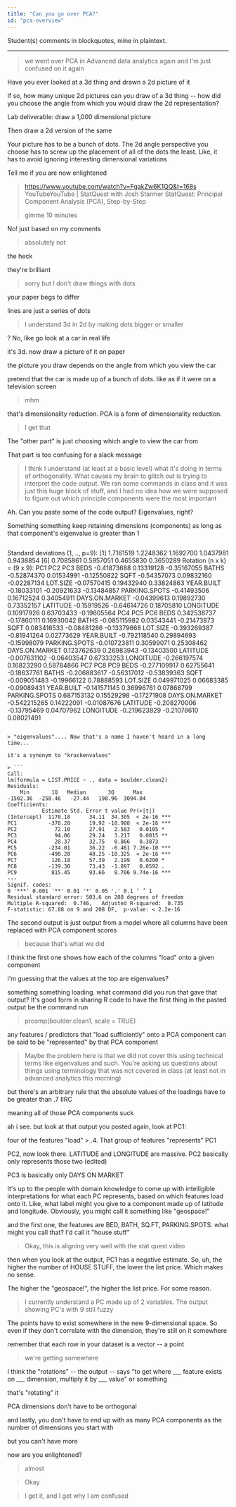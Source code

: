 ```yaml
---
title: "Can you go over PCA?"
id: "pca-overview"
---
```


Student(s) comments in blockquotes, mine in plaintext.

---

> we went over PCA in Advanced data analytics again and I'm just confused on it again

Have you ever looked at a 3d thing and drawn a 2d picture of it

If so, how many unique 2d pictures can you draw of a 3d thing -- how did you choose the angle from which you would draw the 2d representation?

Lab deliverable: draw a 1,000 dimensional picture

Then draw a 2d version of the same

Your picture has to be a bunch of dots. The 2d angle perspective you choose has to screw up the placement of all of the dots the least. Like, it has to avoid ignoring interesting dimensional variations

Tell me if you are now enlightened

> https://www.youtube.com/watch?v=FgakZw6K1QQ&t=168s
> YouTubeYouTube | StatQuest with Josh Starmer
> StatQuest: Principal Component Analysis (PCA), Step-by-Step
>
> gimme 10 minutes

No! just based on my comments

> absolutely not

the heck

they're brilliant

> sorry but I don't draw things with dots

your paper begs to differ

lines are just a series of dots

> I understand 3d in 2d by making dots bigger or smaller

? No, like go look at a car in real life

it's 3d. now draw a picture of it on paper

the picture you draw depends on the angle from which you view the car

pretend that the car is made up of a bunch of dots. like as if it were on a television screen

> mhm

that's dimensionality reduction. PCA is a form of dimensionality reduction.

> I get that

The "other part" is just choosing which angle to view the car from

That part is too confusing for a slack message


> I think I understand (at least at a basic level) what it's doing in terms of orthogonality. What causes my brain to glitch out is trying to interpret the code output. We ran some commands in class and it was just this huge block of stuff, and I had no idea how we were supposed to figure out which principle components were the most important

Ah. Can you paste some of the code output? Eigenvalues, right?

Something something keep retaining dimensions (components) as long as that component's eigenvalue is greater than 1

>  ```
   Standard deviations (1, .., p=9):
   [1] 1.7161519 1.2248362 1.1692700 1.0437981 0.9438854
   [6] 0.7085861 0.5957051 0.4655830 0.3650289
   Rotation (n x k) = (9 x 9):
                          PC1         PC2         PC3
   BEDS           -0.41873688  0.13319128 -0.35167055
   BATHS          -0.52874370  0.01534991 -0.12550822
   SQFT           -0.54357073  0.09832160 -0.02287134
   LOT.SIZE       -0.07570415  0.19432940  0.33824863
   YEAR.BUILT     -0.18033101 -0.20921633 -0.13484857
   PARKING.SPOTS  -0.41493506  0.16712524  0.34054911
   DAYS.ON.MARKET -0.04399613  0.19892730  0.73352157
   LATITUDE       -0.15919526 -0.64614726  0.18705810
   LONGITUDE       0.10917926  0.63703433 -0.19605564
                           PC4         PC5         PC6
   BEDS            0.342538737 -0.17860111  0.16930042
   BATHS          -0.085115982  0.03543441 -0.21473873
   SQFT            0.083416533 -0.08481286 -0.13379668
   LOT.SIZE       -0.393269387 -0.81941264  0.02773629
   YEAR.BUILT     -0.792118540  0.29894693 -0.15998079
   PARKING.SPOTS  -0.010723811  0.30599071  0.25308462
   DAYS.ON.MARKET  0.123762639  0.26983943 -0.13403500
   LATITUDE       -0.007631102 -0.06403547  0.67333253
   LONGITUDE      -0.266197574  0.16823290  0.58784866
                           PC7         PC8         PC9
   BEDS           -0.277109917  0.62755641 -0.18637761
   BATHS          -0.206883617 -0.56317012 -0.53839363
   SQFT           -0.009051483 -0.19966122  0.78888593
   LOT.SIZE        0.049971025  0.06683385 -0.09089431
   YEAR.BUILT     -0.141571145  0.36996761  0.07868799
   PARKING.SPOTS   0.687153132  0.15529298 -0.17271908
   DAYS.ON.MARKET -0.542215265  0.14222091 -0.01087676
   LATITUDE       -0.208270006 -0.13795469  0.04707962
   LONGITUDE      -0.219623829 -0.21078610  0.08021491
   ```

> "eigenvalues".... Now that's a name I haven't heard in a long time...

it's a synonym to "krackenvalues"

> ```
  Call:
  lm(formula = LIST.PRICE ~ ., data = boulder.clean2)
  Residuals:
       Min       1Q   Median       3Q      Max
  -1502.36  -258.46   -27.44   198.96  3094.04
  Coefficients:
              Estimate Std. Error t value Pr(>|t|)    
  (Intercept)  1170.18      34.11  34.305  < 2e-16 ***
  PC1          -378.28      19.92 -18.988  < 2e-16 ***
  PC2            72.10      27.91   2.583   0.0105 *  
  PC3            94.06      29.24   3.217   0.0015 **
  PC4            28.37      32.75   0.866   0.3873    
  PC5          -234.01      36.22  -6.461 7.26e-10 ***
  PC6          -498.20      48.25 -10.325  < 2e-16 ***
  PC7           126.18      57.39   2.199   0.0290 *  
  PC8          -139.30      73.43  -1.897   0.0592 .  
  PC9           815.45      93.66   8.706 9.74e-16 ***
  ---
  Signif. codes:  
  0 '***' 0.001 '**' 0.01 '*' 0.05 '.' 0.1 ‘ ’ 1
  Residual standard error: 503.6 on 208 degrees of freedom
  Multiple R-squared:  0.746,	Adjusted R-squared:  0.735
  F-statistic: 67.88 on 9 and 208 DF,  p-value: < 2.2e-16
  ```


The second output is just output from a model where all columns have been replaced with PCA component scores

> because that's what we did

I think the first one shows how each of the columns "load" onto a given component

i'm guessing that the values at the top are eigenvalues?

something something loading. what command did you run that gave that output? It's good form in sharing R code to have the first thing in the pasted output be the command run

> prcomp(boulder.clean1, scale = TRUE)

any features / predictors that "load sufficiently" onto a PCA component can be said to be "represented" by that PCA component

> Maybe the problem here is that we did not cover this using technical terms like eigenvalues and such. You're asking us questions about things using terminology that was not covered in class (at least not in advanced analytics this morning)

but there's an arbitrary rule that the absolute values of the loadings have to be greater than .7 IIRC

meaning all of those PCA components suck

ah i see. but look at that output you posted again, look at PC1:

four of the features "load" > .4. That group of features "represents" PC1

PC2, now look there. LATITUDE and LONGITUDE are massive. PC2 basically only represents those two (edited)

PC3 is basically only DAYS ON MARKET

It's up to the people with domain knowledge to come up with intelligible interpretations for what each PC represents, based on which features load onto it. Like, what label might you give to a component made up of latitude and longitude. Obviously, you might call it something like "geospace!"

and the first one, the features are BED, BATH, SQ.FT, PARKING.SPOTS. what might you call that? I'd call it "house stuff"

> Okay, this is aligning very well with the stat quest video

then when you look at the output, PC1 has a negative estimate. So, uh, the higher the number of HOUSE STUFF, the lower the list price. Which makes no sense.

The higher the "geospace!", the higher the list price. For some reason.

> I currently understand a PC made up of 2 variables. The output showing PC's with 9 still fuzzy

The points have to exist somewhere in the new 9-dimensional space. So even if they don't correlate with the dimension, they're still on it somewhere

remember that each row in your dataset is a vector -- a point

> we're getting somewhere

I think the "rotations" -- the output -- says "to get where \_\_\_ feature exists on \_\_\_ dimension, multiply it by \_\_\_ value" or something

that's "rotating" it

PCA dimensions don't have to be orthogonal

and lastly, you don't have to end up with as many PCA components as the number of dimensions you start with

but you can't have more

now are you enlightened?

> almost

> Okay

> I get it, and I get why I am confused
